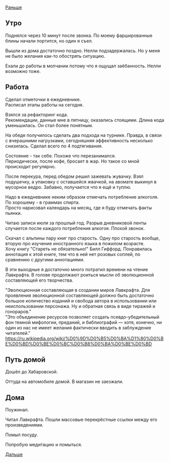 [Раньше](2020.07.05.md)  
## Утро
Поднялся через 10 минут после звонка.
По моему фаршированные блины начали портится, но один я съел.

Вышли из дома достаточно поздно. Нелли подзадержалась. Но у меня не было желания как-то обострять ситуацию.

Ехали до работы в молчании потому что я ощущал заёбанность. Нелли возможно тоже.
## Работа
Сделал отметочки в ежедневнике.  
Расписал этапы работы на сегодня.

Взялся за рефакторинг кода.  
Рекомендации, данные мне в пятницу, оказались стоящими. Длина кода уменьшилась. Он стал более понятным.

На обеде получилось сделать два подхода на турнике. Правда, в связи с вчерашними нагрузками, сегодняшняя эффективность несколько снизилась. Сделал всего по 4 подтягивания.

Состояние - так себе. Похоже что перезанимался.  
Периодически, после кофе, бросает в жар. Но такое со мной происходит регулярно.

После перекура, перед обедом решил зажевать жувачку. Взял подушечку, а упаковку с оставшейся жвачкой, на авомате выкинул в мусорное ведро. Забавно, получается что я ещё и туплю.

Надо в ежедневнике неким образом отмечать потребление алкоголя. По хорошему - в граммах спирта.  
Просто нарисовал календарь на месяц, где я буду отмечать факты пьянки.

Читаю записи июля за прошлый год. Разрыв дневниковой ленты случается после каждого потребления алкогоя. Плохой звонок.

Скачал с альпины пару книг про старость. Одну про старость вообще, вторую про изучение иностранного языка в пожилом возрасте.  
Хочу книгу "Стареть не обязательно!" Билл Гиффорд. Понравилась аннотация к этой книге, тем что в ней нет розовых соплей, по сравнению с другими аннотациями.

В эти выходные я достаточно много потратил времени на чтение Лавкрафта. В голове продолжают роиться мысли об эволюционной составляющей его творчества.

"Эволюционная составляющая в создании миров Лавкрафта.
Для проявления эволюционной составляющей должно быть достаточно большое количество изданий и свобода автора в использовании или неиспользовании персонажа. Ну и обратная связь в виде тиражей и гонораров."  
"Это объединение ресурсов позволяет создать псевдо-убедительный фон темной мифологии, преданий, и библиографий — хотя, конечно, ни один из нас не имеет желания фактически вводить в заблуждение читателей."  
https://ru.wikipedia.org/wiki/%D0%9D%D0%B5%D0%BA%D1%80%D0%BE%D0%BD%D0%BE%D0%BC%D0%B8%D0%BA%D0%BE%D0%BD
## Путь домой
Дошёл до Хабаровской.

Оттуда на автомобиле домой. В магазин не заезжали.
## Дома
Поужинал. 

Читал Лавкрафта. Пошли массовые перекрёстные ссылки между его произведениями.

Помыл посуду.

Попробую медитацию и помыться.

[Дальше](2020.07.07.md)